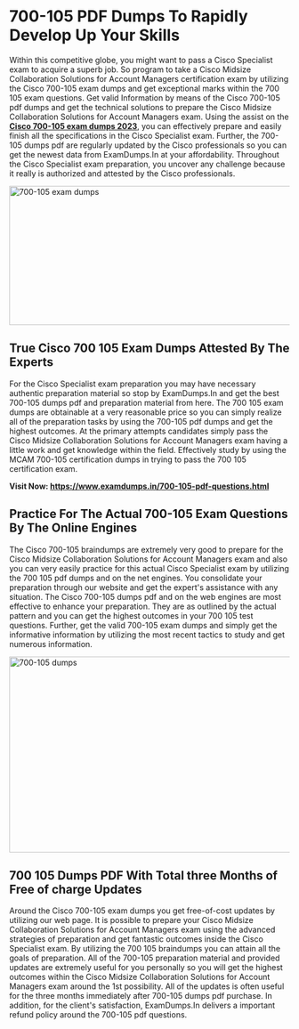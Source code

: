 <h1><strong>700-105 PDF Dumps To Rapidly Develop Up Your Skills</strong></h1>
<p>Within this competitive globe, you might want to pass a Cisco Specialist exam to acquire a superb job. So program to take a Cisco Midsize Collaboration Solutions for Account Managers certification exam by utilizing the Cisco 700-105 exam dumps and get exceptional marks within the 700 105 exam questions. Get valid Information by means of the Cisco 700-105 pdf dumps and get the technical solutions to prepare the Cisco Midsize Collaboration Solutions for Account Managers exam. Using the assist on the <strong><a href="https://www.examdumps.in/700-105-pdf-questions.html">Cisco 700-105 exam dumps 2023</a></strong>, you can effectively prepare and easily finish all the specifications in the Cisco Specialist exam. Further, the 700-105 dumps pdf are regularly updated by the Cisco professionals so you can get the newest data from ExamDumps.In at your affordability. Throughout the Cisco Specialist exam preparation, you uncover any challenge because it really is authorized and attested by the Cisco professionals.</p>
<p><img src="https://i.ibb.co/zxJwW90/Copy-of-Online-Classes-Twitter-header-post-Made-with-Poster-My-Wall-1.png" alt="700-105 exam dumps" width="750" height="250" /></p>
<h2><strong>True Cisco 700 105 Exam Dumps Attested By The Experts</strong></h2>
<p>For the Cisco Specialist exam preparation you may have necessary authentic preparation material so stop by ExamDumps.In and get the best 700-105 dumps pdf and preparation material from here. The 700 105 exam dumps are obtainable at a very reasonable price so you can simply realize all of the preparation tasks by using the 700-105 pdf dumps and get the highest outcomes. At the primary attempts candidates simply pass the Cisco Midsize Collaboration Solutions for Account Managers exam having a little work and get knowledge within the field. Effectively study by using the MCAM 700-105 certification dumps in trying to pass the 700 105 certification exam.</p>
<p><strong>Visit Now:&nbsp;<a href="https://www.examdumps.in/700-105-pdf-questions.html">https://www.examdumps.in/700-105-pdf-questions.html</a></strong></p>
<h2><strong>Practice For The Actual 700-105 Exam Questions By The Online Engines</strong></h2>
<p>The Cisco 700-105 braindumps are extremely very good to prepare for the Cisco Midsize Collaboration Solutions for Account Managers exam and also you can very easily practice for this actual Cisco Specialist exam by utilizing the 700 105 pdf dumps and on the net engines. You consolidate your preparation through our website and get the expert's assistance with any situation. The Cisco 700-105 dumps pdf and on the web engines are most effective to enhance your preparation. They are as outlined by the actual pattern and you can get the highest outcomes in your 700 105 test questions. Further, get the valid 700-105 exam dumps and simply get the informative information by utilizing the most recent tactics to study and get numerous information.</p>
<p><a href="https://www.examdumps.in/700-105-pdf-questions.html"><img src="https://i.ibb.co/QkNtdwY/Copy-of-Zoom-Online-Classes-Facebook-Share-Po-Made-with-Poster-My-Wall-1.jpg" alt="700-105 dumps" width="670" height="352" /></a></p>
<h2><strong>700 105 Dumps PDF With Total three Months of Free of charge Updates</strong></h2>
<p>Around the Cisco 700-105 exam dumps you get free-of-cost updates by utilizing our web page. It is possible to prepare your Cisco Midsize Collaboration Solutions for Account Managers exam using the advanced strategies of preparation and get fantastic outcomes inside the Cisco Specialist exam. By utilizing the 700 105 braindumps you can attain all the goals of preparation. All of the 700-105 preparation material and provided updates are extremely useful for you personally so you will get the highest outcomes within the Cisco Midsize Collaboration Solutions for Account Managers exam around the 1st possibility. All of the updates is often useful for the three months immediately after 700-105 dumps pdf purchase. In addition, for the client's satisfaction, ExamDumps.In delivers a important refund policy around the 700-105 pdf questions.</p>
